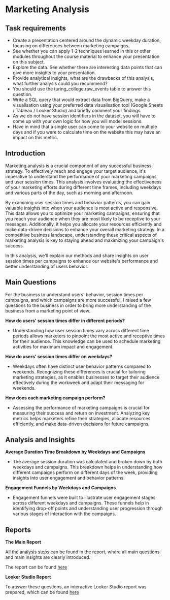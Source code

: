 # Marketing Analysis 

## Task requirements
- Create a presentation centered around the dynamic weekday duration, focusing on differences between marketing campaigns.
- See whether you can apply 1-2 techniques learned in this or other modules throughout the course material to enhance your presentation on this subject.
- Explore the data. See whether there are interesting data points that can give more insights to your presentation.
- Provide analytical insights, what are the drawbacks of this analysis, what further analysis could you recommend?
- You should use the turing_college.raw_events table to answer this question. 
- Write a SQL query that would extract data from BigQuery, make a visualisation using your preferred data visualisation tool (Google Sheets / Tableau / Looker Studio) and briefly comment your findings. 
- As we do not have session identifiers in the dataset, you will have to come up with your own logic for how you will model sessions. 
- Have in mind that a single user can come to your website on multiple days and if you were to calculate time on the website this may have an impact on this metric.

## Introduction

Marketing analysis is a crucial component of any successful business strategy. To effectively reach and engage your target audience, it's imperative to understand the performance of your marketing campaigns and user session times. This analysis involves evaluating the effectiveness of your marketing efforts during different time frames, including weekdays and various parts of the day, such as morning and afternoon.

By examining user session times and behavior patterns, you can gain valuable insights into when your audience is most active and responsive. This data allows you to optimize your marketing campaigns, ensuring that you reach your audience when they are most likely to be receptive to your messages. Additionally, it helps you allocate your resources efficiently and make data-driven decisions to enhance your overall marketing strategy. In a competitive business landscape, understanding these critical aspects of marketing analysis is key to staying ahead and maximizing your campaign's success.

In this analysis, we'll explain our methods and share insights on user session times per campaigns to enhance our website's performance and better understanding of users behavior.
## Main Questions 

For the business to understand users' behavior, session times per campaigns, and which campaigns are more successful, I raised a few questions to the business in order to bring more understanding of the business from a marketing point of view.

**How do users' session times differ in different periods?**
  - Understanding how user session times vary across different time periods allows marketers to pinpoint the most active and receptive times for their audience. This knowledge can be used to schedule marketing activities for maximum impact and engagement.

**How do users' session times differ on weekdays?**
  - Weekdays often have distinct user behavior patterns compared to weekends. Recognizing these differences is crucial for tailoring marketing strategies, as it enables businesses to target their audience effectively during the workweek and adapt their messaging for weekends.

**How does each marketing campaign perform?**
  - Assessing the performance of marketing campaigns is crucial for measuring their success and return on investment. Analyzing key metrics helps marketers refine their strategies, allocate resources efficiently, and make data-driven decisions for future campaigns.

## Analysis and Insights

**Average Duration Time Breakdown by Weekdays and Campaigns**
  - The average session duration was calculated and broken down by both weekdays and campaigns. This breakdown helps in understanding how different campaigns perform on different days of the week, providing insights into user engagement and behavior patterns.

**Engagement Funnels by Weekdays and Campaigns**
  - Engagement funnels were built to illustrate user engagement stages across different weekdays and campaigns. These funnels help in identifying drop-off points and understanding user progression through various stages of interaction with the campaigns.

## Reports 

**The Main Report**

  All the analysis steps can be found in the report, where all main questions and main insights are clearly introduced.

  The report can be found [here](https://github.com/densen1978/Studies-Data-Projects/blob/main/Analyzing%20Business%20Problems/Marketing%20Analyst/Analyzing%20Business%20Problem%20-%20Marketing%20Analysis.pdf)

**Looker Studio Report**

  To answer these questions, an interactive Looker Studio report was prepared, which can be found [here](https://lookerstudio.google.com/u/1/reporting/62c314bc-debc-4d13-b1a8-5689a6e2b104/page/3wJaD)



